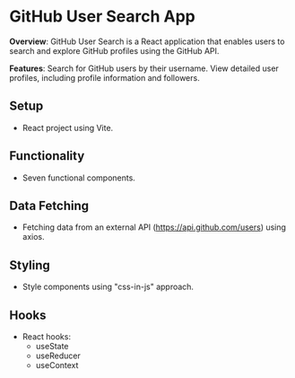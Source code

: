 # GitHub User Search App

**Overview**:
GitHub User Search is a React application that enables users to search and explore GitHub profiles using the GitHub API.

**Features**:
Search for GitHub users by their username.
View detailed user profiles, including profile information and followers.

## Setup

-   React project using Vite.

## Functionality

-   Seven functional components.

## Data Fetching

-   Fetching data from an external API (https://api.github.com/users) using axios.

## Styling

-   Style components using "css-in-js" approach.

## Hooks

-   React hooks:
    -   useState
    -   useReducer
    -   useContext
